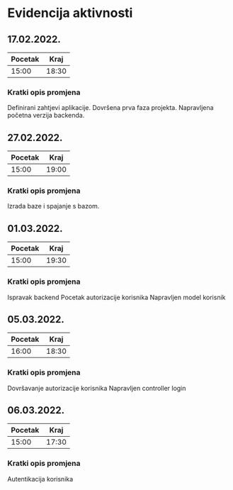 # Evidencija aktivnosti

## 17.02.2022.
Pocetak | Kraj
------- | ----
15:00   | 18:30
### Kratki opis promjena
Definirani zahtjevi aplikacije.
Dovršena prva faza projekta.
Napravljena početna verzija backenda.



## 27.02.2022.
Pocetak | Kraj
------- | ----
15:00   | 19:00
### Kratki opis promjena
Izrada baze i spajanje s bazom.

## 01.03.2022.
Pocetak | Kraj
------- | ----
15:00   | 19:30
### Kratki opis promjena
Ispravak backend 
Pocetak autorizacije korisnika
Napravljen model korisnik

## 05.03.2022.
Pocetak | Kraj
------- | ----
16:00   | 18:30
### Kratki opis promjena
Dovršavanje autorizacije korisnika
Napravljen controller login

## 06.03.2022.
Pocetak | Kraj
------- | ----
15:00   | 17:30
### Kratki opis promjena
Autentikacija korisnika

